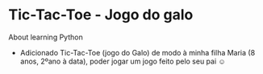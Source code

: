 # Tic-Tac-Toe - Jogo do galo
About learning Python

* Adicionado Tic-Tac-Toe (jogo do Galo) de modo à minha filha Maria (8 anos, 2ºano à data), poder jogar um jogo feito pelo seu pai ☺
